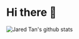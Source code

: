 # Hi there 👋

<!--
**hailin0/hailin0** is a ✨ _special_ ✨ repository because its `README.md` (this file) appears on your GitHub profile.

Here are some ideas to get you started:

- 🔭 I’m currently working on ...
- 🌱 I’m currently learning ...
- 👯 I’m looking to collaborate on ...
- 🤔 I’m looking for help with ...
- 💬 Ask me about ...
- 📫 How to reach me: ...
- 😄 Pronouns: ...
- ⚡ Fun fact: ...
-->

![Jared Tan's github stats](https://github-readme-stats.vercel.app/api?username=hailin0&show_icons=true&hide_border=false&title_color=5bd1d7&icon_color=eaffd0&text_color=f2f4f6&bg_color=263859)
